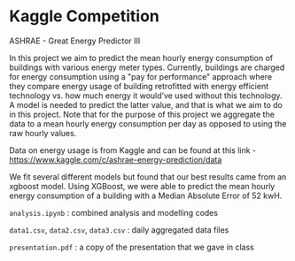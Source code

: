 # Kaggle Competition
ASHRAE - Great Energy Predictor III

In this project we aim to predict the mean hourly energy consumption of buildings with various energy meter types. Currently, buildings are charged for energy consumption using a "pay for performance" approach where they compare energy usage of building retrofitted with energy efficient technology vs. how much energy it would’ve used without this technology. A model is needed to predict the latter value, and that is what we aim to do in this project. Note that for the purpose of this project we aggregate the data to a mean hourly energy consumption per day as opposed to using the raw hourly values.

Data on energy usage is from Kaggle and can be found at this link - https://www.kaggle.com/c/ashrae-energy-prediction/data

We fit several different models but found that our best results came from an xgboost model. Using XGBoost, we were able to predict the mean hourly energy consumption of a building with a Median Absolute Error of 52 kwH.

`analysis.ipynb` : combined analysis and modelling codes

`data1.csv`, `data2.csv`, `data3.csv` : daily aggregated data files

`presentation.pdf` : a copy of the presentation that we gave in class